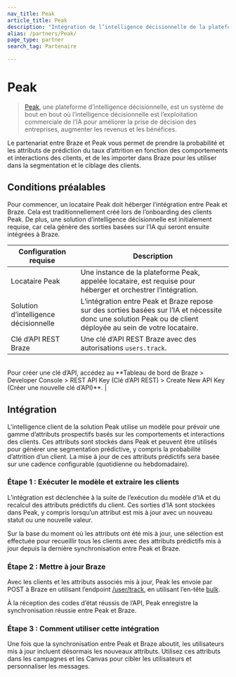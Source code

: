 ```yaml
---
nav_title: Peak
article_title: Peak
description: "Intégration de l’intelligence décisionnelle de la plateforme Peak à la plateforme Braze"
alias: /partners/Peak/
page_type: partner
search_tag: Partenaire

---
```


# Peak

> [Peak](https://platform.peak.ai/), une plateforme d’intelligence décisionnelle, est un système de bout en bout où l’intelligence décisionnelle est l’exploitation commerciale de l’IA pour améliorer la prise de décision des entreprises, augmenter les revenus et les bénéfices.

Le partenariat entre Braze et Peak vous permet de prendre la probabilité et les attributs de prédiction du taux d’attrition en fonction des comportements et interactions des clients, et de les importer dans Braze pour les utiliser dans la segmentation et le ciblage des clients. 

## Conditions préalables

Pour commencer, un locataire Peak doit héberger l’intégration entre Peak et Braze. Cela est traditionnellement créé lors de l’onboarding des clients Peak. De plus, une solution d’intelligence décisionnelle est initialement requise, car cela génère des sorties basées sur l’IA qui seront ensuite intégrées à Braze.

| Configuration requise | Description |
| ----------- | ----------- |
| Locataire Peak | Une instance de la plateforme Peak, appelée locataire, est requise pour héberger et orchestrer l’intégration. |
| Solution d’intelligence décisionnelle | L’intégration entre Peak et Braze repose sur des sorties basées sur l’IA et nécessite donc une solution Peak ou de client déployée au sein de votre locataire. |
| Clé d’API REST Braze | Une clé d’API REST Braze avec des autorisations `users.track`. <br>
<br>
Pour créer une clé d’API, accédez au **Tableau de bord de Braze > Developer Console > REST API Key (Clé d’API REST) > Create New API Key (Créer une nouvelle clé d’API)**. |

## Intégration

L’intelligence client de la solution Peak utilise un modèle pour prévoir une gamme d’attributs prospectifs basés sur les comportements et interactions des clients. Ces attributs sont stockés dans Peak et peuvent être utilisés pour générer une segmentation prédictive, y compris la probabilité d’attrition d’un client. La mise à jour de ces attributs prédictifs sera basée sur une cadence configurable (quotidienne ou hebdomadaire).

### Étape 1 : Exécuter le modèle et extraire les clients

L’intégration est déclenchée à la suite de l’exécution du modèle d’IA et du recalcul des attributs prédictifs du client. Ces sorties d’IA sont stockées dans Peak, y compris lorsqu’un attribut est mis à jour avec un nouveau statut ou une nouvelle valeur.

Sur la base du moment où les attributs ont été mis à jour, une sélection est effectuée pour recueillir tous les clients avec des attributs prédictifs mis à jour depuis la dernière synchronisation entre Peak et Braze.

### Étape 2 : Mettre à jour Braze

Avec les clients et les attributs associés mis à jour, Peak les envoie par POST à Braze en utilisant l’endpoint [/user/track][1], en utilisant l’en-tête [bulk]({{site.baseurl}}/api/endpoints/user_data/post_user_track/#making-bulk-updates).

À la réception des codes d’état réussis de l’API, Peak enregistre la synchronisation réussie entre Peak et Braze.

### Étape 3 : Comment utiliser cette intégration

Une fois que la synchronisation entre Peak et Braze aboutit, les utilisateurs mis à jour incluent désormais les nouveaux attributs. Utilisez ces attributs dans les campagnes et les Canvas pour cibler les utilisateurs et personnaliser les messages.

[1]: {{site.baseurl}}/api/endpoints/user_data/post_user_track/